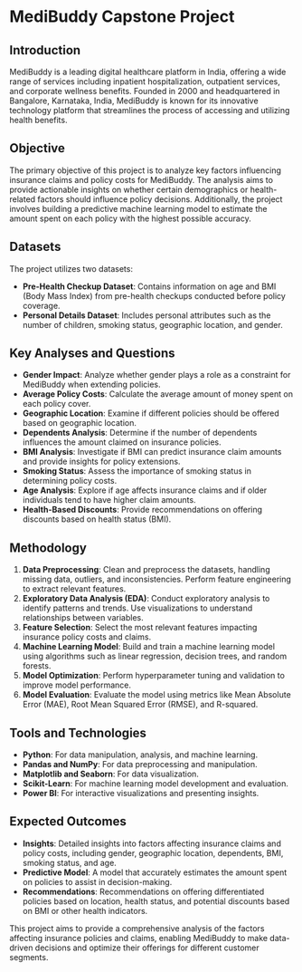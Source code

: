 # MediBuddy Capstone Project

## Introduction

MediBuddy is a leading digital healthcare platform in India, offering a wide range of services including inpatient hospitalization, outpatient services, and corporate wellness benefits. Founded in 2000 and headquartered in Bangalore, Karnataka, India, MediBuddy is known for its innovative technology platform that streamlines the process of accessing and utilizing health benefits.

## Objective

The primary objective of this project is to analyze key factors influencing insurance claims and policy costs for MediBuddy. The analysis aims to provide actionable insights on whether certain demographics or health-related factors should influence policy decisions. Additionally, the project involves building a predictive machine learning model to estimate the amount spent on each policy with the highest possible accuracy.

## Datasets

The project utilizes two datasets:

- **Pre-Health Checkup Dataset**: Contains information on age and BMI (Body Mass Index) from pre-health checkups conducted before policy coverage.
- **Personal Details Dataset**: Includes personal attributes such as the number of children, smoking status, geographic location, and gender.

## Key Analyses and Questions

- **Gender Impact**: Analyze whether gender plays a role as a constraint for MediBuddy when extending policies.
- **Average Policy Costs**: Calculate the average amount of money spent on each policy cover.
- **Geographic Location**: Examine if different policies should be offered based on geographic location.
- **Dependents Analysis**: Determine if the number of dependents influences the amount claimed on insurance policies.
- **BMI Analysis**: Investigate if BMI can predict insurance claim amounts and provide insights for policy extensions.
- **Smoking Status**: Assess the importance of smoking status in determining policy costs.
- **Age Analysis**: Explore if age affects insurance claims and if older individuals tend to have higher claim amounts.
- **Health-Based Discounts**: Provide recommendations on offering discounts based on health status (BMI).

## Methodology

1. **Data Preprocessing**: Clean and preprocess the datasets, handling missing data, outliers, and inconsistencies. Perform feature engineering to extract relevant features.
2. **Exploratory Data Analysis (EDA)**: Conduct exploratory analysis to identify patterns and trends. Use visualizations to understand relationships between variables.
3. **Feature Selection**: Select the most relevant features impacting insurance policy costs and claims.
4. **Machine Learning Model**: Build and train a machine learning model using algorithms such as linear regression, decision trees, and random forests.
5. **Model Optimization**: Perform hyperparameter tuning and validation to improve model performance.
6. **Model Evaluation**: Evaluate the model using metrics like Mean Absolute Error (MAE), Root Mean Squared Error (RMSE), and R-squared.

## Tools and Technologies

- **Python**: For data manipulation, analysis, and machine learning.
- **Pandas and NumPy**: For data preprocessing and manipulation.
- **Matplotlib and Seaborn**: For data visualization.
- **Scikit-Learn**: For machine learning model development and evaluation.
- **Power BI**: For interactive visualizations and presenting insights.

## Expected Outcomes

- **Insights**: Detailed insights into factors affecting insurance claims and policy costs, including gender, geographic location, dependents, BMI, smoking status, and age.
- **Predictive Model**: A model that accurately estimates the amount spent on policies to assist in decision-making.
- **Recommendations**: Recommendations on offering differentiated policies based on location, health status, and potential discounts based on BMI or other health indicators.

This project aims to provide a comprehensive analysis of the factors affecting insurance policies and claims, enabling MediBuddy to make data-driven decisions and optimize their offerings for different customer segments.

